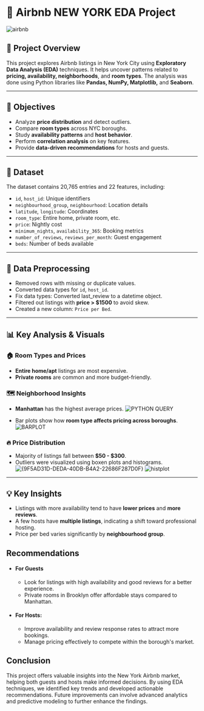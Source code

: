 # 🗽 Airbnb NEW YORK EDA Project 
 
![airbnb](https://github.com/user-attachments/assets/1b88aaf5-b108-4c28-bb98-0c662c49a2ae)

## 📌 Project Overview
This project explores Airbnb listings in New York City using **Exploratory Data Analysis (EDA)** techniques. It helps uncover patterns related to **pricing, availability, neighborhoods**, and **room types**. The analysis was done using Python libraries like **Pandas, NumPy, Matplotlib,** and **Seaborn**.

---

## 🎯 Objectives
- Analyze **price distribution** and detect outliers.
- Compare **room types** across NYC boroughs.
- Study **availability patterns** and **host behavior**.
- Perform **correlation analysis** on key features.
- Provide **data-driven recommendations** for hosts and guests.

---

## 📂 Dataset
The dataset contains 20,765 entries and 22 features, including:
- `id`, `host_id`: Unique identifiers  
- `neighbourhood_group`, `neighbourhood`: Location details  
- `latitude`, `longitude`: Coordinates  
- `room_type`: Entire home, private room, etc.  
- `price`: Nightly cost  
- `minimum_nights`, `availability_365`: Booking metrics  
- `number_of_reviews`, `reviews_per_month`: Guest engagement  
- `beds`: Number of beds available  

---

## 🔄 Data Preprocessing
- Removed rows with missing or duplicate values.
- Converted data types for `id`, `host_id`.
- Fix data types: Converted last_review to a datetime object.
- Filtered out listings with **price > $1500** to avoid skew.
- Created a new column: `Price per Bed`.

---

## 📊 Key Analysis & Visuals

### 🏠 Room Types and Prices
- **Entire home/apt** listings are most expensive.
- **Private rooms** are common and more budget-friendly.

### 🗺 Neighborhood Insights
- **Manhattan** has the highest average prices.
![PYTHON QUERY](https://github.com/user-attachments/assets/5d5f4667-0994-4d8c-8e03-9850bf8f0040)


- Bar plots show how **room type affects pricing across boroughs**.
![BARPLOT](https://github.com/user-attachments/assets/f4fb3789-4a5a-4ca2-bac7-3da5b04b6476)


### 🔥 Price Distribution
- Majority of listings fall between **$50 - $300**.
- Outliers were visualized using boxen plots and histograms.
![{9F5AD31D-DEDA-40DB-B4A2-22686F287D0F}](https://github.com/user-attachments/assets/e8f36a7d-d0ca-4c97-aeea-c7d903ce0955)
![histplot](https://github.com/user-attachments/assets/8c63949a-d0e3-48d7-b2fa-811bb8f66437)
---

## 💡 Key Insights
- Listings with more availability tend to have **lower prices** and **more reviews**.
- A few hosts have **multiple listings**, indicating a shift toward professional hosting.
- Price per bed varies significantly by **neighbourhood group**.

## Recommendations
* #### For Guests
  * Look for listings with high availability and good reviews for a better experience.
  * Private rooms in Brooklyn offer affordable stays compared to Manhattan.
* #### For Hosts:
  * Improve availability and review response rates to attract more bookings.
  * Manage pricing effectively to compete within the borough's market.

## Conclusion
This project offers valuable insights into the New York Airbnb market, helping both guests and hosts make informed decisions. By using EDA techniques, we identified key trends and developed actionable recommendations. Future improvements can involve advanced analytics and predictive modeling to further enhance the findings.
